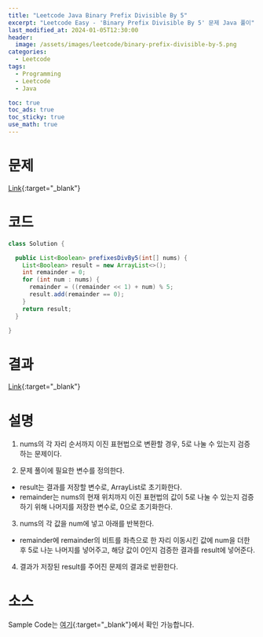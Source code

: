 ```yaml
---
title: "Leetcode Java Binary Prefix Divisible By 5"
excerpt: "Leetcode Easy - 'Binary Prefix Divisible By 5' 문제 Java 풀이"
last_modified_at: 2024-01-05T12:30:00
header:
  image: /assets/images/leetcode/binary-prefix-divisible-by-5.png
categories:
  - Leetcode
tags:
  - Programming
  - Leetcode
  - Java

toc: true
toc_ads: true
toc_sticky: true
use_math: true
---
```

# 문제
[Link](https://leetcode.com/problems/binary-prefix-divisible-by-5){:target="_blank"}

# 코드
```java
class Solution {

  public List<Boolean> prefixesDivBy5(int[] nums) {
    List<Boolean> result = new ArrayList<>();
    int remainder = 0;
    for (int num : nums) {
      remainder = ((remainder << 1) + num) % 5;
      result.add(remainder == 0);
    }
    return result;
  }

}
```

# 결과
[Link](https://leetcode.com/problems/binary-prefix-divisible-by-5/submissions/1137232572/){:target="_blank"}

# 설명
1. nums의 각 자리 순서까지 이진 표현법으로 변환할 경우, 5로 나눌 수 있는지 검증하는 문제이다.

2. 문제 풀이에 필요한 변수를 정의한다.
- result는 결과를 저장할 변수로, ArrayList로 초기화한다.
- remainder는 nums의 현재 위치까지 이진 표현법의 값이 5로 나눌 수 있는지 검증하기 위해 나머지를 저장한 변수로, 0으로 초기화한다.

3. nums의 각 값을 num에 넣고 아래를 반복한다.
- remainder에 remainder의 비트를 좌측으로 한 자리 이동시킨 값에 num을 더한 후 5로 나눈 나머지를 넣어주고, 해당 값이 0인지 검증한 결과를 result에 넣어준다.

4. 결과가 저장된 result를 주어진 문제의 결과로 반환한다.

# 소스
Sample Code는 [여기](https://github.com/GracefulSoul/leetcode/blob/master/src/main/java/gracefulsoul/problems/BinaryPrefixDivisibleBy5.java){:target="_blank"}에서 확인 가능합니다.